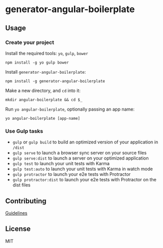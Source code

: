# generator-angular-boilerplate

## Usage

### Create your project

Install the required tools: `yo`, `gulp`, `bower`
```
npm install -g yo gulp bower
```

Install `generator-angular-boilerplate`:
```
npm install -g generator-angular-boilerplate
```

Make a new directory, and `cd` into it:
```
mkdir angular-boilerplate && cd $_
```

Run `yo angular-boilerplate`, optionally passing an app name:
```
yo angular-boilerplate [app-name]
```

### Use Gulp tasks

* `gulp` or `gulp build` to build an optimized version of your application in `/dist`
* `gulp serve` to launch a browser sync server on your source files
* `gulp serve:dist` to launch a server on your optimized application
* `gulp test` to launch your unit tests with Karma
* `gulp test:auto` to launch your unit tests with Karma in watch mode
* `gulp protractor` to launch your e2e tests with Protractor
* `gulp protractor:dist` to launch your e2e tests with Protractor on the dist files

## Contributing

[Guidelines](CONTRIBUTING.md)

## License

MIT
